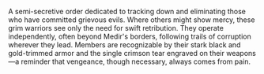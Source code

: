 A semi-secretive order dedicated to tracking down and eliminating those who have committed grievous evils. Where others might show mercy, these grim warriors see only the need for swift retribution. They operate independently, often beyond Medir's borders, following trails of corruption wherever they lead. Members are recognizable by their stark black and gold-trimmed armor and the single crimson tear engraved on their weapons—a reminder that vengeance, though necessary, always comes from pain.